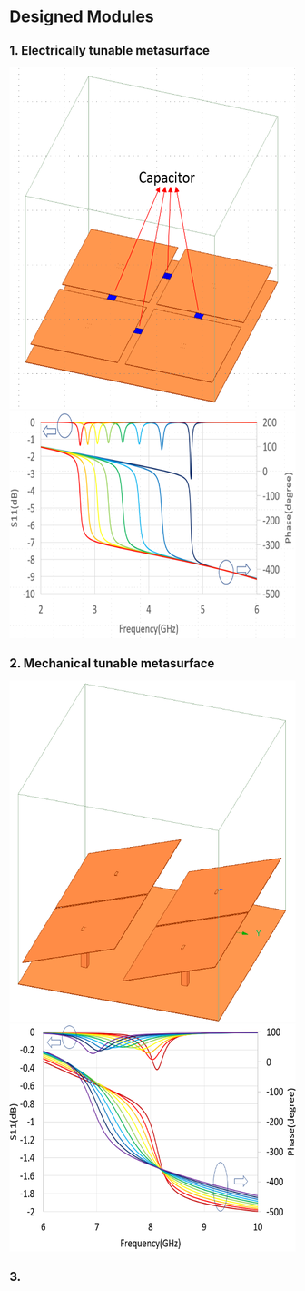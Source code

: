 # Designed Modules
## 1. Electrically tunable metasurface
<img src="images/Eletrical_reflect_array.png" alt="Alt text" width="600" height="600">
<img src="images/Eletrical_reflect_array_result.png" alt="Alt text" width="600" height="400">

## 2. Mechanical tunable metasurface
<img src="images/ElecMeta.png" alt="Alt text" width="600" height="600">
<img src="images/ElecMetaS11.png" alt="Alt text" width="600" height="400">

## 3.
